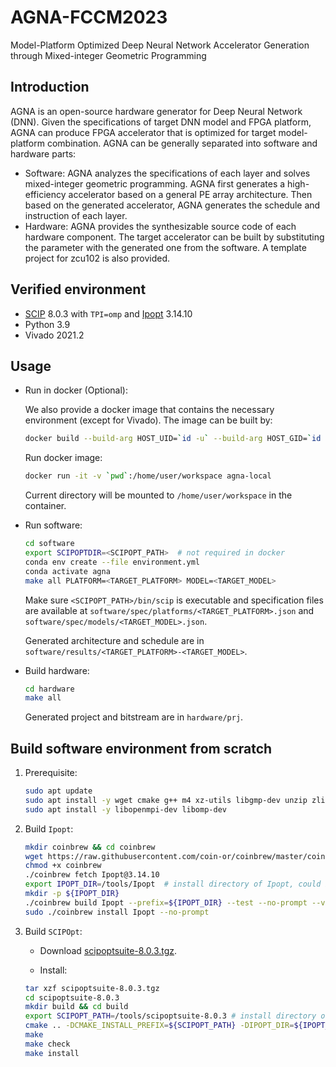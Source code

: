 # AGNA-FCCM2023

Model-Platform Optimized Deep Neural Network Accelerator Generation through Mixed-integer Geometric Programming

## Introduction

AGNA is an open-source hardware generator for Deep Neural Network (DNN). Given the specifications of target DNN model and FPGA platform, AGNA can produce FPGA accelerator that is optimized for target model-platform combination. AGNA can be generally separated into software and hardware parts:

- Software: AGNA analyzes the specifications of each layer and solves mixed-integer geometric programming. AGNA first generates a high-efficiency accelerator based on a general PE array architecture. Then based on the generated accelerator, AGNA generates the schedule and instruction of each layer.
- Hardware: AGNA provides the synthesizable source code of each hardware component. The target accelerator can be built by substituting the parameter with the generated one from the software. A template project for zcu102 is also provided.

## Verified environment

- [SCIP](https://www.scipopt.org/) 8.0.3 with `TPI=omp` and [Ipopt](https://github.com/coin-or/Ipopt) 3.14.10
- Python 3.9
- Vivado 2021.2

## Usage

- Run in docker (Optional):
    
    We also provide a docker image that contains the necessary environment (except for Vivado). The image can be built by:

    ```bash
    docker build --build-arg HOST_UID=`id -u` --build-arg HOST_GID=`id -g` -t agna-local .
    ```

    Run docker image:

    ```bash
    docker run -it -v `pwd`:/home/user/workspace agna-local
    ```

    Current directory will be mounted to `/home/user/workspace` in the container.

- Run software:

    ```bash
    cd software
    export SCIPOPTDIR=<SCIPOPT_PATH>  # not required in docker
    conda env create --file environment.yml
    conda activate agna
    make all PLATFORM=<TARGET_PLATFORM> MODEL=<TARGET_MODEL>
    ```
    Make sure `<SCIPOPT_PATH>/bin/scip` is executable and specification files are available at `software/spec/platforms/<TARGET_PLATFORM>.json` and `software/spec/models/<TARGET_MODEL>.json`.
    
    Generated architecture and schedule are in `software/results/<TARGET_PLATFORM>-<TARGET_MODEL>`.

- Build hardware:

    ```bash
    cd hardware
    make all
    ```
    Generated project and bitstream are in `hardware/prj`.

## Build software environment from scratch

1. Prerequisite:

    ```bash
    sudo apt update
    sudo apt install -y wget cmake g++ m4 xz-utils libgmp-dev unzip zlib1g-dev libboost-program-options-dev libboost-serialization-dev libboost-regex-dev libboost-iostreams-dev libtbb-dev libreadline-dev pkg-config git liblapack-dev libgsl-dev flex bison libcliquer-dev gfortran file dpkg-dev libopenblas-dev rpm
    sudo apt install -y libopenmpi-dev libomp-dev
    ```

1. Build `Ipopt`:

    ```bash
    mkdir coinbrew && cd coinbrew
    wget https://raw.githubusercontent.com/coin-or/coinbrew/master/coinbrew
    chmod +x coinbrew
    ./coinbrew fetch Ipopt@3.14.10
    export IPOPT_DIR=/tools/Ipopt  # install directory of Ipopt, could be other places
    mkdir -p ${IPOPT_DIR}
    ./coinbrew build Ipopt --prefix=${IPOPT_DIR} --test --no-prompt --verbosity=3
    sudo ./coinbrew install Ipopt --no-prompt
    ```

1. Build `SCIPOpt`:

    - Download [scipoptsuite-8.0.3.tgz](https://scipopt.org/download.php?fname=scipoptsuite-8.0.3.tgz).

    - Install:

    ```bash
    tar xzf scipoptsuite-8.0.3.tgz
    cd scipoptsuite-8.0.3
    mkdir build && cd build
    export SCIPOPT_PATH=/tools/scipoptsuite-8.0.3 # install directory of SCIPOPT, could be other places
    cmake .. -DCMAKE_INSTALL_PREFIX=${SCIPOPT_PATH} -DIPOPT_DIR=${IPOPT_DIR} -DTPI=omp
    make
    make check
    make install
    ```
